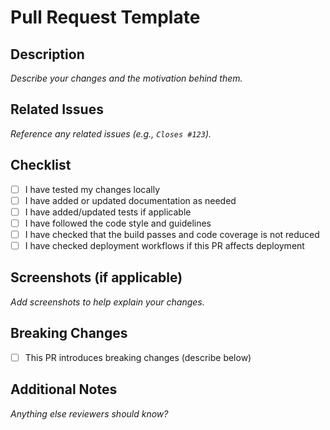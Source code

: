 # Pull Request Template

## Description
_Describe your changes and the motivation behind them._

## Related Issues
_Reference any related issues (e.g., `Closes #123`)._

## Checklist
- [ ] I have tested my changes locally
- [ ] I have added or updated documentation as needed
- [ ] I have added/updated tests if applicable
- [ ] I have followed the code style and guidelines
- [ ] I have checked that the build passes and code coverage is not reduced
- [ ] I have checked deployment workflows if this PR affects deployment

## Screenshots (if applicable)
_Add screenshots to help explain your changes._

## Breaking Changes
- [ ] This PR introduces breaking changes (describe below)

## Additional Notes
_Anything else reviewers should know?_ 